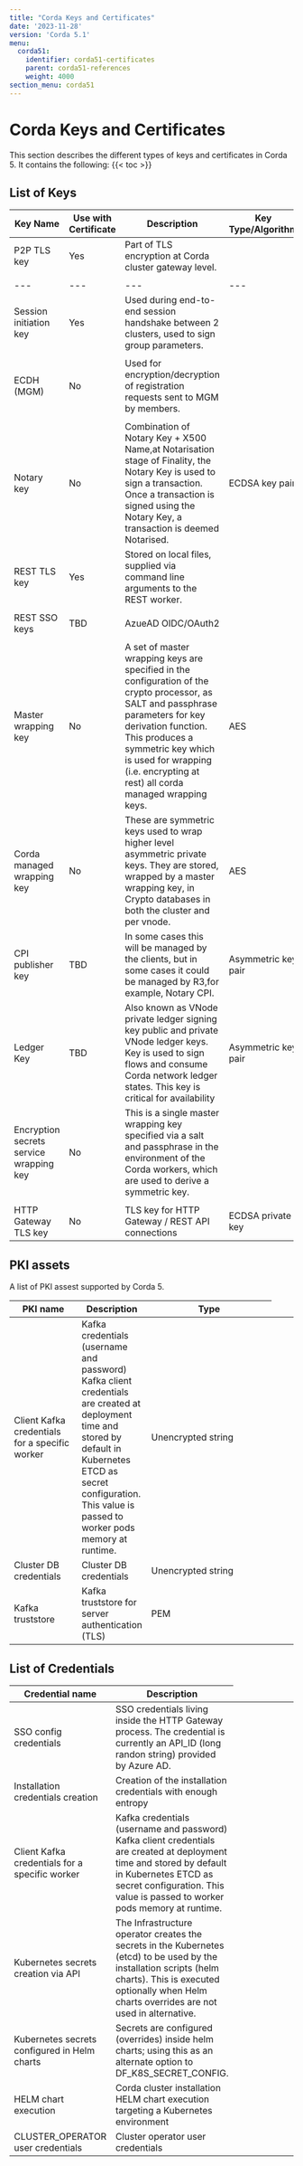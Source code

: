 ```yaml
---
title: "Corda Keys and Certificates"
date: '2023-11-28'
version: 'Corda 5.1'
menu:
  corda51:
    identifier: corda51-certificates
    parent: corda51-references
    weight: 4000
section_menu: corda51
---
```


# Corda Keys and Certificates

This section describes the different types of keys and certificates in Corda 5. It contains the following:
{{< toc >}}

<style>
table th:first-of-type {
    width: 25%;
}
table th:nth-of-type(2) {
    width: 10%;
}
table th:nth-of-type(3) {
    width: 20%;
}
table th:nth-of-type(4) {
    width: 45%;
}
</style>

## List of Keys

| Key Name                                | Use with Certificate | Description                                                                                                                                                                                                                                                                  | Key Type/Algorithm  |
| --------------------------------------- | -------------------- | ---------------------------------------------------------------------------------------------------------------------------------------------------------------------------------------------------------------------------------------------------------------------------- | ------------------- |
| P2P TLS key                             | Yes                  | Part of TLS encryption at Corda cluster gateway level.                                                                                                                                                                                                                       |                     |
|                                         |                      |                                                                                                                                                                                                                                                                              |                     |
| ---                                     | ---                  | ---                                                                                                                                                                                                                                                                          | ---                 |
| Session initiation key                  | Yes                  | Used during end-to-end session handshake between 2 clusters, used to sign group parameters.                                                                                                                                                                                  |                     |
|                                         |                      |                                                                                                                                                                                                                                                                              |                     |
| ECDH (MGM)                              | No                   | Used for encryption/decryption of registration requests sent to MGM by members.                                                                                                                                                                                              |                     |
|                                         |                      |                                                                                                                                                                                                                                                                              |                     |
| Notary key                              | No                   | Combination of Notary Key + X500 Name,at Notarisation stage of Finality, the Notary Key is used to sign a transaction. Once a transaction is signed using the Notary Key, a transaction is deemed Notarised.                                                                 | ECDSA key pair      |
| REST TLS key                            | Yes                  | Stored on local files, supplied via command line arguments to the REST worker.                                                                                                                                                                                               |                     |
|                                         |                      |                                                                                                                                                                                                                                                                              |                     |
| REST SSO keys                           | TBD                  | AzueAD OIDC/OAuth2                                                                                                                                                                                                                                                           |                     |
|                                         |                      |                                                                                                                                                                                                                                                                              |                     |
| Master wrapping key                     | No                   | A set of master wrapping keys are specified in the configuration of the crypto processor, as SALT and passphrase parameters for key derivation function. This produces a symmetric key which is used for wrapping (i.e. encrypting at rest) all corda managed wrapping keys. | AES                 |
| Corda managed wrapping key              | No                   | These are symmetric keys used to wrap higher level asymmetric private keys. They are stored, wrapped by a master wrapping key, in Crypto databases in both the cluster and per vnode.                                                                                        | AES                 |
| CPI publisher key                       | TBD                  | In some cases this will be managed by the clients, but in some cases it could be managed by R3,for example, Notary CPI.                                                                                                                                                      | Asymmetric key pair |
| Ledger Key                              | TBD                  | Also known as VNode private ledger signing key public and private VNode ledger keys. Key is used to sign flows and consume Corda network ledger states. This key is critical for availability                                                                                | Asymmetric key pair |
| Encryption secrets service wrapping key | No                   | This is a single master wrapping key specified via a salt and passphrase in the environment of the Corda workers, which are used to derive a symmetric key.                                                                                                                  |                     |
|                                         |                      |                                                                                                                                                                                                                                                                              |                     |
| HTTP Gateway TLS key                    | No                   | TLS key for HTTP Gateway / REST API connections                                                                                                                                                                                                                              | ECDSA private key   |

## PKI assets

A list of PKI assest supported by Corda 5.

<table>
<col style="width:20%">
<col style="width:15%">
<col style="width:50%">
<col style="width:15%">
<thead>
<tr>
<th>PKI name</th>
<th>Description</th>
<th>Type</th>
</tr>
</thead>
<tbody>
<tr>
<td>Client Kafka credentials for a specific worker</td>
<td> Kafka credentials (username and password) Kafka client credentials are created at deployment time and stored by default in Kubernetes ETCD as secret configuration. This value is passed to worker pods memory at runtime. </td>
<td> Unencrypted string </td>
</tr>
<tr>
<td>Cluster DB credentials</td>
<td> Cluster DB credentials </td>
<td> Unencrypted string </td>
</tr>
<tr>
<td>Kafka truststore</td>
<td> Kafka truststore for server authentication (TLS) </td>
<td> PEM </td>
</tr>
</tbody>
</table>

## List of Credentials

<table>
<col style="width:20%">
<col style="width:15%">
<col style="width:50%">
<col style="width:15%">
<thead>
<tr>
<th>Credential name</th>
<th>Description</th>
</tr>
</thead>
<tbody>
<tr>
<td>SSO config credentials</td>
<td> SSO credentials living inside the HTTP Gateway process. The credential is currently an API_ID (long randon string) provided by Azure AD. </td>
</tr>
<tr>
<td>Installation credentials creation</td>
<td>Creation of the installation credentials with enough entropy </td>
</tr>
<tr>
<td>Client Kafka credentials for a specific worker</td>
<td> Kafka credentials (username and password) Kafka client credentials are created at deployment time and stored by default in Kubernetes ETCD as secret configuration. This value is passed to worker pods memory at runtime. </td>
</tr>
<tr>
<td>Kubernetes secrets creation via API</td>
<td> The Infrastructure operator creates the secrets in the Kubernetes (etcd) to be used by the installation scripts (helm charts). This is executed optionally when Helm charts overrides are not used in alternative. </td>
</tr>
<tr>
<td>Kubernetes secrets configured in Helm charts</td>
<td> Secrets are configured (overrides) inside helm charts; using this as an alternate option to DF_K8S_SECRET_CONFIG. </td>
</tr>
<tr>
<td>HELM chart execution</td>
<td> Corda cluster installation HELM chart execution targeting a Kubernetes environment</td>
</tr>
<tr>
<td>CLUSTER_OPERATOR user credentials</td>
<td> Cluster operator user credentials</td>
</tr>
</tbody>
</table>

